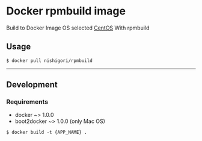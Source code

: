 # Docker rpmbuild image

Build to Docker Image
OS selected [CentOS](https://registry.hub.docker.com/_/centos/)
With rpmbuild

## Usage

```
$ docker pull nishigori/rpmbuild
```

---

## Development

### Requirements

* docker ~> 1.0.0
* boot2docker ~> 1.0.0 (only Mac OS)

```
$ docker build -t {APP_NAME} .
```
